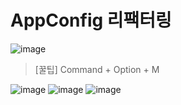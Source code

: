 # AppConfig 리팩터링

![image](https://user-images.githubusercontent.com/37948906/141437469-d34acab4-ed20-47cd-83b7-da3ea464928a.png)


> [꿀팁] Command + Option + M

![image](https://user-images.githubusercontent.com/37948906/141437704-656d7502-2ee8-4a74-aec6-3c22a220cb52.png)
![image](https://user-images.githubusercontent.com/37948906/141437846-acef3842-b8a9-4265-bf00-1fb9847e6b5c.png)
![image](https://user-images.githubusercontent.com/37948906/141438030-be29d19c-b757-452f-8364-3a4c66a9f9e1.png)